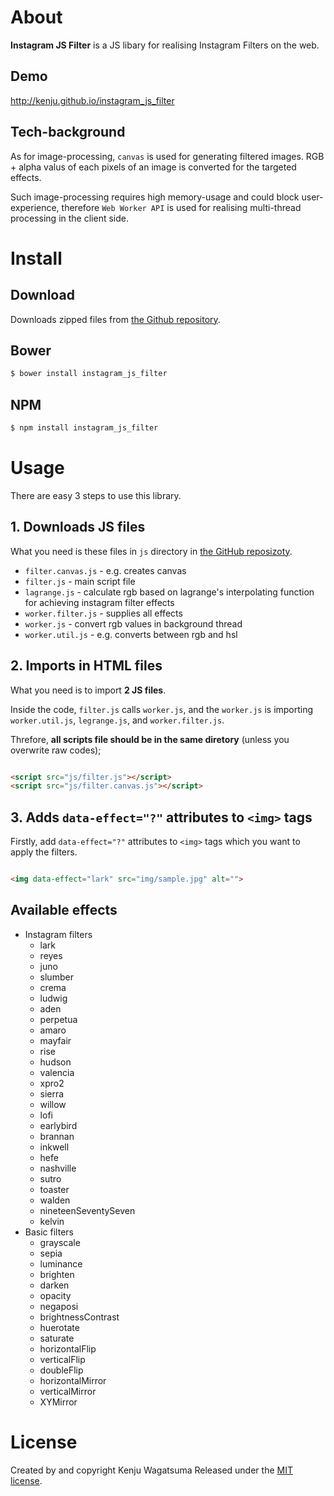 # About

**Instagram JS Filter** is a JS libary for realising Instagram Filters on the web.

## Demo

http://kenju.github.io/instagram_js_filter

## Tech-background

As for image-processing, `canvas` is used for generating filtered images. 
RGB + alpha valus of each pixels of an image is converted for the targeted effects.

Such image-processing requires high memory-usage and could block user-experience, 
therefore `Web Worker API` is used for realising multi-thread processing in the client side.

# Install

## Download

Downloads zipped files from [the Github repository](https://github.com/KENJU/instagram_css_filter/tree/master/dist).

## Bower

```bash
$ bower install instagram_js_filter
```

## NPM

```bash
$ npm install instagram_js_filter
```


# Usage

There are easy 3 steps to use this library.

## 1. Downloads JS files

What you need is these files in `js` directory in [the GitHub reposizoty](https://github.com/KENJU/instagram_css_filter/tree/master/js).

- `filter.canvas.js` - e.g. creates canvas
- `filter.js` - main script file
- `lagrange.js` - calculate rgb based on lagrange's interpolating function for achieving instagram filter effects
- `worker.filter.js` - supplies all effects
- `worker.js` - convert rgb values in background thread
- `worker.util.js` - e.g. converts between rgb and hsl

## 2. Imports in HTML files

What you need is to import **2 JS files**.

Inside the code, `filter.js` calls `worker.js`, and the `worker.js` is importing `worker.util.js`, `legrange.js`, and `worker.filter.js`.

Threfore, **all scripts file should be in the same diretory** (unless you overwrite raw codes);

```html

<script src="js/filter.js"></script>
<script src="js/filter.canvas.js"></script>


```

## 3. Adds `data-effect="?"` attributes to `<img>` tags

Firstly, add `data-effect="?"` attributes to `<img>` tags which you want to apply the filters.

```html

<img data-effect="lark" src="img/sample.jpg" alt="">

```

## Available effects

- Instagram filters
	- lark
	- reyes
	- juno
	- slumber
	- crema
	- ludwig
	- aden
	- perpetua
	- amaro
	- mayfair
	- rise
	- hudson
	- valencia
	- xpro2
	- sierra
	- willow
	- lofi
	- earlybird
	- brannan
	- inkwell
	- hefe
	- nashville
	- sutro
	- toaster
	- walden
	- nineteenSeventySeven
	- kelvin
- Basic filters
	- grayscale
	- sepia
	- luminance
	- brighten
	- darken
	- opacity
	- negaposi
	- brightnessContrast
	- huerotate
	- saturate
	- horizontalFlip
	- verticalFlip
	- doubleFlip
	- horizontalMirror
	- verticalMirror
	- XYMirror

# License

Created by and copyright Kenju Wagatsuma Released 
under the [MIT license](https://github.com/KENJU/instagram_css_filter/blob/master/LICENSE).